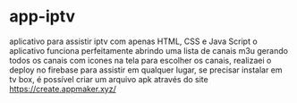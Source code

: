 # app-iptv
aplicativo para assistir iptv
com apenas HTML, CSS e Java Script o aplicativo funciona perfeitamente abrindo uma lista de canais m3u gerando todos os canais com icones na tela para escolher os canais, realizaei o deploy no firebase para assistir em qualquer lugar, se precisar instalar em tv box, é possível criar um arquivo apk através do site https://create.appmaker.xyz/ 
